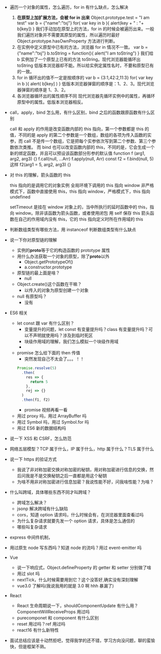 - 遍历一个对象的属性，怎么遍历，for in 有什么缺点，怎么解决

  1. **在原型上加扩展方法，会被 for in 出来**
     Object.prototype.test = "I am test"
     var b = {"name":"txj"}
     for( var key in b ){
     alert(key + " : "+ b[key])
     }
     我们手动加在原型上的方法，for in 的时候会被遍历出来。一般我们遍历对象并不需要其原型的属性，所以遍历时最好 Object.prototype.hasOwnProperty 方法进行判断。
  2. 在实例中定义原型中已有的方法，浏览器 for in 情况不一致。
     var b = {"name":"txj"}
     b.toString = function(){ alert("I am toString") }
     我们给 b 实例加了一个原型上已有的方法 toString。现代浏览器能循环出 toString 低版本浏览器却不能。所以给实例定属性名时，不要和原型已有的一致。
  3. for in 循环出的值不一定是按顺序的
     var b = {3:1,42:2,11:3}
     for( var key in b ){
     alert( b[key] )
     }
     低版本浏览器弹窗的顺序是：1、2、3。现代浏览器弹窗的顺序是 1、3、2。
  4. 各浏览器循环出的属性顺序不同
     现代浏览器先循环实例中的属性，再循环原型中的属性。低版本浏览器相反。

- call，apply，bind 怎么用，有什么区别，bind 之后的函数跟原函数有什么区别

  call 和 apply 的作用是改变函数内部的 this 指向，第一个参数都是 this 的值，不同的是 apply 的第二个参数是一个数组，数组的各项为传入函数的实参，而 call 不是传一个数组，它是把每个实参依次写到第二个参数、第三个参数依次类推。
  而 bind 也可以改变函数内部的 this，不同的是，它会生成一个新的绑定函数，并且可以预设该函数部分形参的默认值
  function f (arg1, arg2, arg3) {}
  f.call(null, ...Arr)
  f.apply(null, Arr)
  const f2 = f.bind(null, 5)
  这样 f2(arg1 = 5, arg2, arg3) {}

- 对 this 的理解，箭头函数的 this

  this 指向的是调用它的对象实例
  全局环境下调用的 this 指向 window
  非严格模式下，函数中直接使用 this，this 指向 window，严格模式下，this 指向 undefined

  setTimeout 是挂在 window 对象上的，当中所执行的延时函数中的 this，指向 window。除非该函数为箭头函数，或者使用闭包 用 self 保存 this
  箭头函数在自己的作用域内没有 this，它的 this 指向定义时所在作用域的 this

- 判断数组类型有哪些方法，用 instanceof 判断数组类型有什么缺点
- 说一下你对原型链的理解

  - 实例的**proto**等于它的构造函数的 prototype 属性
  - 用什么办法获取一个对象的原型，除了**proto**以外
    - Object.getPrototypeOf()
    - a.constructor.prototype
  - 原型链的最上面是啥？
    - null
  - Object.create()这个函数在干嘛？
    - 以传入的对象为原型创建一个对象
  - null 有原型吗？
    - 没有

- ES6 相关

  - let const 跟 var 有什么区别？
    - 变量提升的问题，let const 有变量提升吗？class 有变量提升吗？可以不声明就使用吗？涉及到临时死区
    - 块级作用域的理解，我们怎么模拟一个块级作用域
    -
  - promise 怎么给下面的 then 传值
    - 突然发现自己不太会了。。。！！
    ```js
    Promise.resolve(5)
      .then(
        res => {
          return 5
        },
        rej => {}
      )
      .then(f1, f2)
    ```
    - promise 视频再看一看
  - 用过 proxy 吗，用过 ArrayBuffer 吗
  - 用过 Symbol 吗，用过 Symbol.for 吗
  - 用过 ES6 新的数据结构吗

- 说一下 XSS 和 CSRF，怎么防范
- 网络五层模型？TCP 属于什么，IP 属于什么，http 属于什么？TLS 属于什么
- 说一下 https 的验证方式
  - 我说了非对称加密交换对称加密的秘钥，用对称加密进行信息的交换，然后问我是不是交换秘钥之后一直都是用这个秘钥
  - 为啥不用非对称加密进行信息加密？我说性能不好，问我啥性能？为啥？
- 什么叫跨域，具体哪些东西不同才叫跨域？
  - 跨域怎么解决？
  - jsonp 解决跨域有什么缺陷
  - cors，知道 option 请求吗，什么时候会有，在浏览器里面查看过吗
  - 为什么复杂请求就要先发一个 option 请求，具体是怎么通信的
  - 哪些叫复杂请求
- express 中间件机制，
- 用过原生 node 写东西吗？知道 node 的流吗？用过 event-emitter 吗
- Vue
  - 说一下响应式，Object.defineProperty 的 getter 和 setter 分别做了啥
  - 用过 slot 吗
  - nextTick，什么时候需要用到它？这个没答好,确实没有深刻理解
  - vue3.0 了解吗(我说我用的就是 3.0 啊 hhh 暴漏了)
- React

  - React 生命周期说一下，shouldComponentUpdate 有什么用？ComponentWillReceiveProps 用过吗
  - purecomponet 和 component 有什么区别
  - reset 用过吗？ref 用过吗
  - react16 有什么新特性

- 面试总结应该是十动然拒吧，觉得我学的还不错，学习方向没问题，聊的蛮愉快，但是框架不熟。
